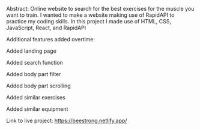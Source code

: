 Abstract: Online website to search for the best exercises for the muscle you want to train. I wanted to make a website making use of RapidAPI to practice my coding skills. In this project I made use of HTML, CSS, JavaScript, React, and RapidAPI

Additional features added overtime:

Added landing page

Added search function

Added body part filter

Added body part scrolling

Added similar exercises

Added similar equipment


Link to live project: https://beestrong.netlify.app/